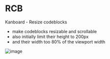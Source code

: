 # RCB
Kanboard - Resize codeblocks

- make codeblocks resizable and scrollable
- also initially limit their height to 200px
- and their width too 80% of the viewport width

![image](https://user-images.githubusercontent.com/13346344/144873826-7e62ed84-0c96-474b-b745-cc4c46620e83.png)
